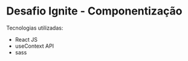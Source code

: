 # Desafio Ignite - Componentização

Tecnologias utilizadas:

 - React JS
 - useContext API
 - sass

 